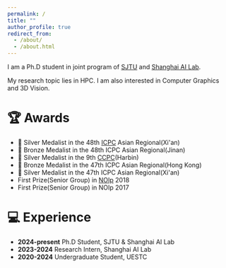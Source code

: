 ```yaml
---
permalink: /
title: ""
author_profile: true
redirect_from:  
  - /about/
  - /about.html
---
```

I am a Ph.D student in joint program of [SJTU](https://www.sjtu.edu.cn/) and [Shanghai AI Lab](https://www.shlab.org.cn/).

My research topic lies in HPC. I am also interested in Computer Graphics and 3D Vision. 

# 🏆 Awards
+ 🥈 Silver Medalist in the 48th [ICPC](https://icpc.global/) Asian Regional(Xi'an)
+ 🥉 Bronze Medalist in the 48th ICPC Asian Regional(Jinan)
+ 🥈 Silver Medalist in the 9th [CCPC](https://ccpc.io/)(Harbin)
+ 🥉 Bronze Medalist in the 47th ICPC Asian Regional(Hong Kong)
+ 🥈 Silver Medalist in the 47th ICPC Asian Regional(Xi'an)
+ First Prize(Senior Group) in [NOIp](https://www.noi.cn/gynoi/jj/) 2018
+ First Prize(Senior Group) in NOIp 2017

# 💻 Experience
+ **2024-present** Ph.D Student, SJTU & Shanghai AI Lab
+ **2023-2024** Research Intern, Shanghai AI Lab
+ **2020-2024** Undergraduate Student, UESTC


